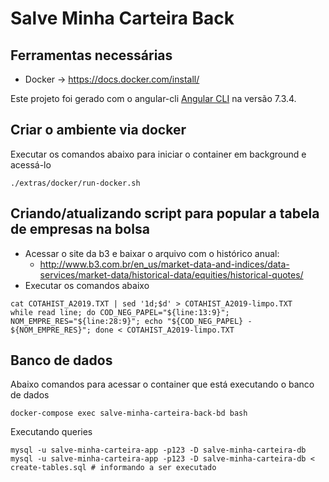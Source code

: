 # Salve Minha Carteira Back

## Ferramentas necessárias
* Docker -> https://docs.docker.com/install/

Este projeto foi gerado com o angular-cli [Angular CLI](https://github.com/angular/angular-cli) na versão 7.3.4.

## Criar o ambiente via docker

Executar os comandos abaixo para iniciar o container em background e acessá-lo
```
./extras/docker/run-docker.sh
```

## Criando/atualizando script para popular a tabela de empresas na bolsa
- Acessar o site da b3 e baixar o arquivo com o histórico anual:
    - http://www.b3.com.br/en_us/market-data-and-indices/data-services/market-data/historical-data/equities/historical-quotes/
- Executar os comandos abaixo
```
cat COTAHIST_A2019.TXT | sed '1d;$d' > COTAHIST_A2019-limpo.TXT
while read line; do COD_NEG_PAPEL="${line:13:9}"; NOM_EMPRE_RES="${line:28:9}"; echo "${COD_NEG_PAPEL} - ${NOM_EMPRE_RES}"; done < COTAHIST_A2019-limpo.TXT
```


## Banco de dados
Abaixo comandos para acessar o container que está executando o banco de dados
```
docker-compose exec salve-minha-carteira-back-bd bash
```
Executando queries
```
mysql -u salve-minha-carteira-app -p123 -D salve-minha-carteira-db
mysql -u salve-minha-carteira-app -p123 -D salve-minha-carteira-db < create-tables.sql # informando a ser executado
```
